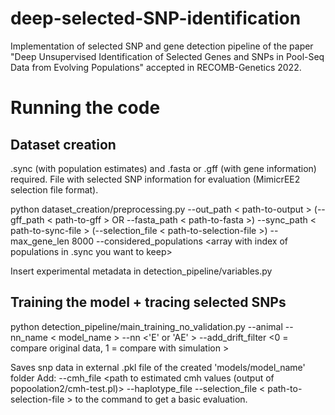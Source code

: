 # deep-selected-SNP-identification

Implementation of selected SNP and gene detection pipeline of the paper "Deep Unsupervised Identification of Selected Genes and SNPs in Pool-Seq Data from Evolving Populations" accepted in RECOMB-Genetics 2022.

# Running the code

## Dataset creation
.sync (with population estimates) and .fasta or .gff (with gene information) required.
File with selected SNP information for evaluation (MimicrEE2 selection file format).

python dataset_creation/preprocessing.py --out_path < path-to-output > (--gff_path < path-to-gff > OR --fasta_path < path-to-fasta >) --sync_path < path-to-sync-file > (--selection_file < path-to-selection-file >) --max_gene_len 8000 --considered_populations <array with index of populations in .sync you want to keep>

Insert experimental metadata in detection_pipeline/variables.py

## Training the model + tracing selected SNPs
  
python detection_pipeline/main_training_no_validation.py --animal <animal name in variables.py> --nn_name < model_name > --nn <'E' or 'AE' > --add_drift_filter <0 = compare original data, 1 = compare with simulation > 
  
Saves snp data in external .pkl file of the created 'models/model_name' folder
Add: --cmh_file <path to estimated cmh values (output of popoolation2/cmh-test.pl)> 
     --haplotype_file <path to haplotype file as used in MimicrEE2> 
     --selection_file < path-to-selection-file >
to the command to get a basic evaluation.

  
